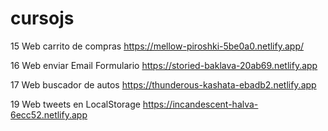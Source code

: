 # cursojs

15 Web carrito de compras
https://mellow-piroshki-5be0a0.netlify.app/

16 Web enviar Email Formulario
https://storied-baklava-20ab69.netlify.app

17 Web buscador de autos
https://thunderous-kashata-ebadb2.netlify.app

19 Web tweets en LocalStorage
https://incandescent-halva-6ecc52.netlify.app
